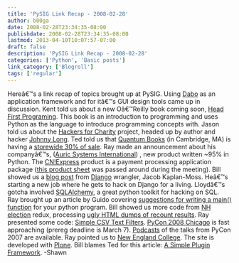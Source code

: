 ```yaml
---
title: 'PySIG Link Recap - 2008-02-28'
author: b00ga
date: 2008-02-28T23:34:35-08:00
publishdate: 2008-02-28T23:34:35-08:00
lastmod: 2013-04-10T10:07:57-07:00
draft: false
description: 'PySIG Link Recap - 2008-02-28'
categories: ['Python', 'Basic posts']
link_category: ['Blogroll']
tags: ['regular']
---
```


Hereâ€™s a link recap of topics brought up at PySIG. Using [Dabo](http://dabodev.com/) as an application framework and for itâ€™s GUI design tools came up in discussion. Kent told us about a new Oâ€™Reilly book coming soon, [Head First Programing](http://www.oreilly.com/catalog/9780596514181/). This book is an introduction to programming and uses Python as the language to introduce programming concepts with. Jason told us about the [Hackers for Charity](http://www.hackersforcharity.org/) project, headed up by author and hacker [Johnny Long](http://johnny.ihackstuff.com/). Ted told us that [Quantum Books](http://www.quantumbooks.com/) (in Cambridge, MA) is having a [storewide 30% of sale](http://www.quantumbooks.com/c/Rewards). Ray made an announcement about his companyâ€™s, ([Auric Systems International](http://www.auricsystems.com/)) , new product written ~95% in Python. The [CN!Express](http://www.auricsystems.com/products/CNEXPRESS) product is a payment processing application package ([this product sheet](http://www.auricsystems.com/products/CNEXPRESS/CX-7000.pdf) was passed around during the meeting). Bill showed us a [blog post](http://www.jacobian.org/writing/2008/feb/21/sailing-on/) from [Django](http://www.djangoproject.com/) wrangler, Jacob Kaplan-Moss. Heâ€™s starting a new job where he gets to hack on Django for a living. Lloydâ€™s gotcha involved [SQLAlchemy](http://www.sqlalchemy.org/), a great python toolkit for hacking on SQL. Ray brought up an article by Guido covering [suggestions for writing a main() function](http://www.artima.com/weblogs/viewpost.jsp?thread=4829) for your python program. Bill showed us more code from [NH election](http://www.sos.nh.gov/) redux, processing [ugly HTML dumps of recount results](http://www.sos.nh.gov/recounthills.htm). Ray presented some code: [Simple CSV Text Filters](http://www.appropriatesolutions.com/tech_notes/simple_csv_text_filters/). [PyCon 2008 Chicago](http://us.pycon.org/2008/about/) is fast approaching (prereg deadline is March 7). [Podcasts](http://advocacy.python.org/podcasts/) of the talks from PyCon 2007 are available. Ray pointed us to [New England College](http://www.nec.edu/). The site is developed with [Plone](http://plone.org/). Bill blames Ted for this article: [A Simple Plugin Framework](http://gulopine.gamemusic.org/2008/jan/10/simple-plugin-framework/). -Shawn
